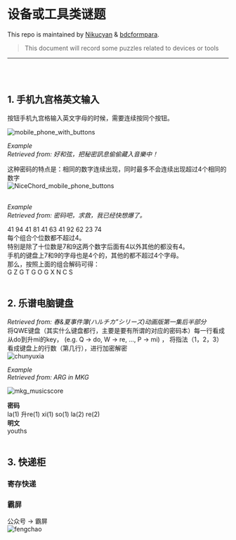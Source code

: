 # 设备或工具类谜题

This repo is maintained by [Nikucyan](https://github.com/Nikucyan) & [bdcformpara](https://github.com/bdcformpara).
  
> This document will record some puzzles related to devices or tools
---
</br></br>


## 1. 手机九宫格英文输入
按钮手机九宫格输入英文字母的时候，需要连续按同个按钮。

![mobile_phone_with_buttons](https://cdn.jsdelivr.net/gh/Nikucyan/ARG/Images/mobile_phone_with_buttons.png)

*Example*</br>
*Retrieved from: 好和弦，把秘密訊息偷偷藏入音樂中！*</br>

这种密码的特点是：相同的数字连续出现，同时最多不会连续出现超过4个相同的数字</br>
![NiceChord_mobile_phone_buttons](https://cdn.jsdelivr.net/gh/Nikucyan/ARG/Images/NiceChord_mobile_phone_buttons.png)
</br></br>

*Example*</br>
*Retrieved from: 密码吧，求救，我已经快想爆了。*</br>

41 94 41 81 41 63 41 92 62 23 74 </br>
每个组合个位数都不超过4。</br>
特别是除了十位数是7和9这两个数字后面有4以外其他的都没有4。</br>
手机的键盘上7和9的字母也是4个的，其他的都不超过4个字母。</br>
那么，按照上面的组合解码可得：</br>
G Z G T G O G X N C S 
</br></br>


## 2. 乐谱电脑键盘
*Retrieved from: 春&夏事件簿(ハルチカ”シリーズ)动画版第一集后半部分*</br>
将QWE键盘（其实什么键盘都行，主要是要有所谓的对应的密码本）每一行看成从do到升mi的key， (e.g. Q → do, W → re, ..., P → mi) ， 将指法（1，2，3）看成键盘上的行数（第几行），进行加密解密</br>
![chunyuxia](https://cdn.jsdelivr.net/gh/Nikucyan/ARG/Images/chunyuxia.png)

*Example*</br>
*Retrieved from: ARG in MKG*</br>

![mkg_musicscore](https://cdn.jsdelivr.net/gh/Nikucyan/ARG/Images/mkg_musicscore.png)

**密码**</br>
la(1) 升re(1) xi(1) so(1) la(2) re(2) </br>
**明文**</br>
youths
</br></br>

## 3. 快递柜
### 寄存快递
### 霸屏
公众号 → 霸屏</br>
![fengchao](https://cdn.jsdelivr.net/gh/Nikucyan/ARG/Images/fengchao.png)
</br></br>

